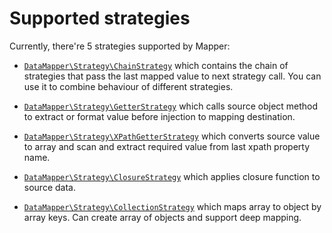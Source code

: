 
# Supported strategies

Currently, there're 5 strategies supported by Mapper:

* [`DataMapper\Strategy\ChainStrategy`](https://github.com/vklymniuk/dto-mapper/blob/master/src/Strategy/ChainStrategy.php)
which contains the chain of strategies that pass the last mapped value to next strategy call.
You can use it to combine behaviour of different strategies.

* [`DataMapper\Strategy\GetterStrategy`](https://github.com/vklymniuk/dto-mapper/blob/master/src/Strategy/GetterStrategy.php)
which calls source object method to extract or format value before injection to mapping destination.

* [`DataMapper\Strategy\XPathGetterStrategy`](https://github.com/vklymniuk/dto-mapper/blob/master/src/Strategy/XPathGetterStrategy.php)
which converts source value to array and scan and extract required value from last xpath property name.

* [`DataMapper\Strategy\ClosureStrategy`](https://github.com/vklymniuk/dto-mapper/blob/master/src/Strategy/ClosureStrategy.php)
which applies closure function to source data.

* [`DataMapper\Strategy\CollectionStrategy`](https://github.com/vklymniuk/dto-mapper/blob/master/src/Strategy/CollectionStrategy.php) which maps array to object by array keys. Can create array of objects and support deep mapping. 